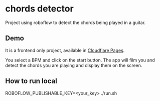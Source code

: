 # chords detector

Project using roboflow to detect the chords being played in a guitar.

## Demo

It is a frontend only project, available in [Cloudflare Pages](https://roboflow-test.pages.dev/).

You select a BPM and click on the start button. The app will film you and detect the chords you are playing and display them on the screen.

## How to run local

ROBOFLOW_PUBLISHABLE_KEY=<your_key> ./run.sh

